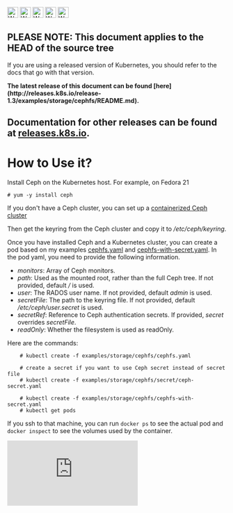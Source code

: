 <!-- BEGIN MUNGE: UNVERSIONED_WARNING -->

<!-- BEGIN STRIP_FOR_RELEASE -->

<img src="http://kubernetes.io/img/warning.png" alt="WARNING"
     width="25" height="25">
<img src="http://kubernetes.io/img/warning.png" alt="WARNING"
     width="25" height="25">
<img src="http://kubernetes.io/img/warning.png" alt="WARNING"
     width="25" height="25">
<img src="http://kubernetes.io/img/warning.png" alt="WARNING"
     width="25" height="25">
<img src="http://kubernetes.io/img/warning.png" alt="WARNING"
     width="25" height="25">

<h2>PLEASE NOTE: This document applies to the HEAD of the source tree</h2>

If you are using a released version of Kubernetes, you should
refer to the docs that go with that version.

<!-- TAG RELEASE_LINK, added by the munger automatically -->
<strong>
The latest release of this document can be found
[here](http://releases.k8s.io/release-1.3/examples/storage/cephfs/README.md).

Documentation for other releases can be found at
[releases.k8s.io](http://releases.k8s.io).
</strong>
--

<!-- END STRIP_FOR_RELEASE -->

<!-- END MUNGE: UNVERSIONED_WARNING -->

# How to Use it?

Install Ceph on the Kubernetes host. For example, on Fedora 21

    # yum -y install ceph

If you don't have a Ceph cluster, you can set up a [containerized Ceph cluster](https://github.com/rootfs/ceph_docker)

Then get the keyring from the Ceph cluster and copy it to */etc/ceph/keyring*.

Once you have installed Ceph and a Kubernetes cluster, you can create a pod based on my examples [cephfs.yaml](cephfs.yaml)  and [cephfs-with-secret.yaml](cephfs-with-secret.yaml). In the pod yaml, you need to provide the following information.

- *monitors*:  Array of Ceph monitors.
- *path*: Used as the mounted root, rather than the full Ceph tree. If not provided, default */* is used.
- *user*: The RADOS user name. If not provided, default *admin* is used.
- *secretFile*: The path to the keyring file. If not provided, default */etc/ceph/user.secret* is used.
- *secretRef*: Reference to Ceph authentication secrets. If provided, *secret* overrides *secretFile*.
- *readOnly*: Whether the filesystem is used as readOnly.


Here are the commands:

```console
    # kubectl create -f examples/storage/cephfs/cephfs.yaml

    # create a secret if you want to use Ceph secret instead of secret file
    # kubectl create -f examples/storage/cephfs/secret/ceph-secret.yaml
	
    # kubectl create -f examples/storage/cephfs/cephfs-with-secret.yaml
    # kubectl get pods
```

 If you ssh to that machine, you can run `docker ps` to see the actual pod and `docker inspect` to see the volumes used by the container.


<!-- BEGIN MUNGE: GENERATED_ANALYTICS -->
[![Analytics](https://kubernetes-site.appspot.com/UA-36037335-10/GitHub/examples/storage/cephfs/README.md?pixel)]()
<!-- END MUNGE: GENERATED_ANALYTICS -->
